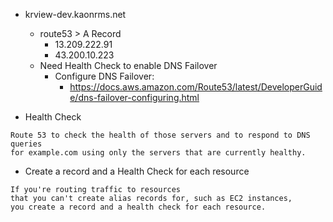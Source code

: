 


- krview-dev.kaonrms.net
  - route53 > A Record
    - 13.209.222.91
    - 43.200.10.223
  - Need Health Check to enable DNS Failover
    - Configure DNS Failover:
      - https://docs.aws.amazon.com/Route53/latest/DeveloperGuide/dns-failover-configuring.html



- Health Check

```
Route 53 to check the health of those servers and to respond to DNS queries
for example.com using only the servers that are currently healthy.
```
- Create a record and a Health Check for each resource

```
If you're routing traffic to resources
that you can't create alias records for, such as EC2 instances,
you create a record and a health check for each resource.

```



